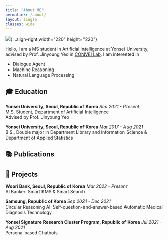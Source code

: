 ```yaml
---
title: "About ME"
permalink: /about/
layout: single
classes: wide
---
```


![]({{site.url}}/assets/images/cv-photo.jpg){: .align-right width="220" height="220"}

Hello, I am a MS student in Artificial Intelligence at Yonsei University,  
advised by Prof. Jinyoung Yeo in [CONVEI Lab](http://convei.weebly.com). I am interested in

- Dialogue Agent
- Machine Reasoning
- Natural Language Processing

## 🎓 Education

**Yonsei University, Seoul, Republic of Korea** *Sep 2021 - Present*  
M.S. Student, Department of Artificial Intelligence  
Advised by Prof. Jinyoung Yeo

**Yonsei University, Seoul, Republic of Korea** *Mar 2017 - Aug 2021*  
B.S., Double major in Department Library and Information Science & Department of Applied Statistics

## 📚 Publications

<!--
**BotsTalk: Machine-Sourced Framework for Automatic Curation of Large-scale Multi-skill Dialogue Datasets**  
Minju Kim\*, Chae Hyeong Kim\*, Yongho Song, Seung-won Hwang, Jinyoung Yeo  
*ArXiv preprint*

**Fine-grained Explanatory Learning for Predicting the Age-Suitability Rating of Movie Scripts**  
Chae Hyeong Kim, Gayeon Lee, Seung-won Hwang, Jinyoung Yeo  
Under review for *Proceedings of COLING 2022*.

**Mind the Gap! Injecting Commonsense Knowledge for Abstractive Dialogue Summarization**  
Seungone Kim$^*$, Se June Joo$^*$, Hyungjoo Chae$^*$, Chae Hyeong Kim$^*$, Seung-won Hwang, Jinyoung Yeo  
Under review for *Proceedings of COLING 2022*.
-->

## 🎨 Projects

**Woori Bank, Seoul, Republic of Korea** *Mar 2022 - Present*  
AI Banker: Smart KMS & Smart Search.

**Samsung, Republic of Korea** *Sep 2021 - Dec 2021*  
Circular Reasoning AI: Self-question-and-answer-based Automatic Medical Diagnosis Technology

**Yonsei Signature Research Cluster Program, Republic of Korea** *Jul 2021 - Aug 2021*  
Persona-based Chatbots
